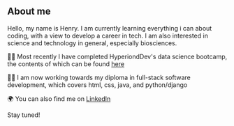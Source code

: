 
**About me** 
-
Hello, my name is Henry. I am currently learning everything i can about coding, with a view to develop a career in tech. I am also interested in science and technology in general, especially biosciences.


:technologist: Most recently I have completed HyperiondDev's data science bootcamp, the contents of which can be found [here](https://www.hyperiondev.com/portfolio/151647/)

:man_student: I am now working towards my diploma in full-stack software development, which covers html, css, java, and python/django

:earth_africa: You can also find me on [LinkedIn](https://www.linkedin.com/in/henry-glasspool/)


Stay tuned!

<!---
HGlass07/HGlass07 is a ✨ special ✨ repository because its `README.md` (this file) appears on your GitHub profile.
You can click the Preview link to take a look at your changes.
--->
